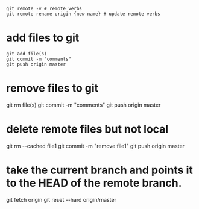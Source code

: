 ```
git remote -v # remote verbs
git remote rename origin {new name} # update remote verbs
```

# add files to git
```
git add file(s)
git commit -m "comments"
git push origin master
```

# remove files to git
git rm file(s)
git commit -m "comments"
git push origin master

# delete remote files but not local
git rm --cached file1
git commit -m "remove file1"
git push origin master

# take the current branch and points it to the HEAD of the remote branch.
git fetch origin
git reset --hard origin/master